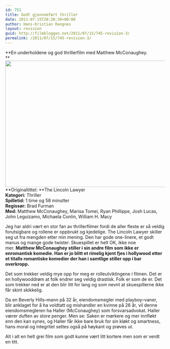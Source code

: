 ```yaml
---
id: 751
title: Godt gjennomført thriller
date: 2011-07-15T20:28:39+00:00
author: Hans-Kristian Rangnes
layout: revision
guid: http://filmbloggen.net/2011/07/15/745-revision-3/
permalink: /2011/07/15/745-revision-3/
---
```

**En underholdene og god thrillerfilm med Matthew McConaughey.  
** <a href="http://filmbloggen.net/?attachment_id=748" rel="attachment wp-att-748"><img class="alignnone size-medium wp-image-748" src="http://filmbloggen.net/wp-content/uploads//2011/07/2011_the_lincoln_lawyer_001-300x199.jpg" alt="" width="600" height="400" /></a>  
**Originaltittel: **The Lincoln Lawyer  
**Kategori:** Thriller  
**Spilletid:** 1 time og 58 minutter  
**Regissør:** Brad Furman  
**Med:** Matthew McConaughey, Marisa Tomei, Ryan Phillippe, Josh Lucas, John Leguizamo, Michaela Conlin, William H. Macy

Jeg har aldri vært en stor fan av thrillerfilmer fordi de aller fleste er så veldig forutsigbare og rollene er oppbrukt og kjedelige. The Lincoln Lawyer skiller seg ut fra mengden etter min mening. Den har gode one-linere, et godt manus og mange gode twister. Skuespillet er helt OK, ikke noe mer. **Matthew McConaughey stiller i sin andre film som ikke er enromantisk komedie. Han er jo blitt et rimelig kjent fjes i hollywood etter et titalls romantiske komedier der han i samtlige stiller opp i bar overkropp.**

Det som trekker veldig mye opp for meg er rolleutviklingene i filmen. Det er en hollywooddrøm at folk endrer seg veldig drastisk. Folk er som de er. Det som trekker ned er at den blir litt for lang og som nevnt at skuespillerne ikke får skint skikkelig.

Da en Beverly Hills–mann på 32 år, eiendomsmegler med playboy–vaner, blir anklaget for å ha voldtatt og mishandler en kvinne på 26 år, vil denne eiendomsmegleren ha Haller (McConaughey) som forsvarsadvokat. Haller værer duften av store penger. Men se: Saken er mørkere og mer innfløkt enn den kan synes, og Haller får ikke bare bruk for sin kløkt og smartness, hans moral og integritet settes også på høykant og prøves ut.

Alt i alt en helt grei film som godt kunne vært litt kortere men som er verdt en titt.

<div class="video-shortcode">
</div>